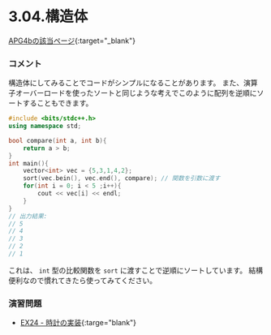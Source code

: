 3.04.構造体
============

[APG4bの該当ページ](https://atcoder.jp/contests/APG4b/tasks/APG4b_ab){:target="_blank"}

### コメント

構造体にしてみることでコードがシンプルになることがあります。
また、演算子オーバーロードを使ったソートと同じような考えでこのように配列を逆順にソートすることもできます。

```c++
#include <bits/stdc++.h>
using namespace std;

bool compare(int a, int b){
    return a > b;
}
int main(){
    vector<int> vec = {5,3,1,4,2};
    sort(vec.bein(), vec.end(), compare); // 関数を引数に渡す
    for(int i = 0; i < 5 ;i++){
        cout << vec[i] << endl;
    }
}
// 出力結果:
// 5
// 4
// 3
// 2
// 1
```
これは、 `int` 型の比較関数を `sort` に渡すことで逆順にソートしています。
結構便利なので慣れてきたら使ってみてください。

### 演習問題

- [EX24 - 時計の実装](https://atcoder.jp/contests/apg4b/tasks/APG4b_by){:targe="blank"}
